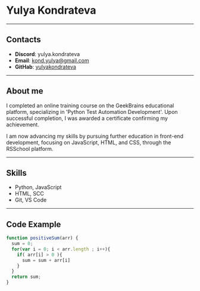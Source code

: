 # Yulya Kondrateva

***

## Contacts
* __Discord__: yulya.kondrateva
* __Email__: kond.yulya@gmail.com
* __GitHab__: [yulyakondrateva](https://github.com/yulyakondrateva)

***

## About me
I completed an online training course on the GeekBrains educational platform, specializing in 'Python Test Automation Development'. Upon successful completion, I was awarded a certificate confirming my achievement.

I am now advancing my skills by pursuing further education in front-end development, focusing on JavaScript, HTML, and CSS, through the RSSchool platform. 

***
## Skills
* Python, JavaScript
* HTML, SCC
* Git, VS Code

***
## Code Example

```javascript
function positiveSum(arr) {
  sum = 0;
  for(var i = 0; i < arr.length ; i++){
    if( arr[i] > 0 ){
      sum = sum + arr[i]
    }
  }    
  return sum;
}
```

